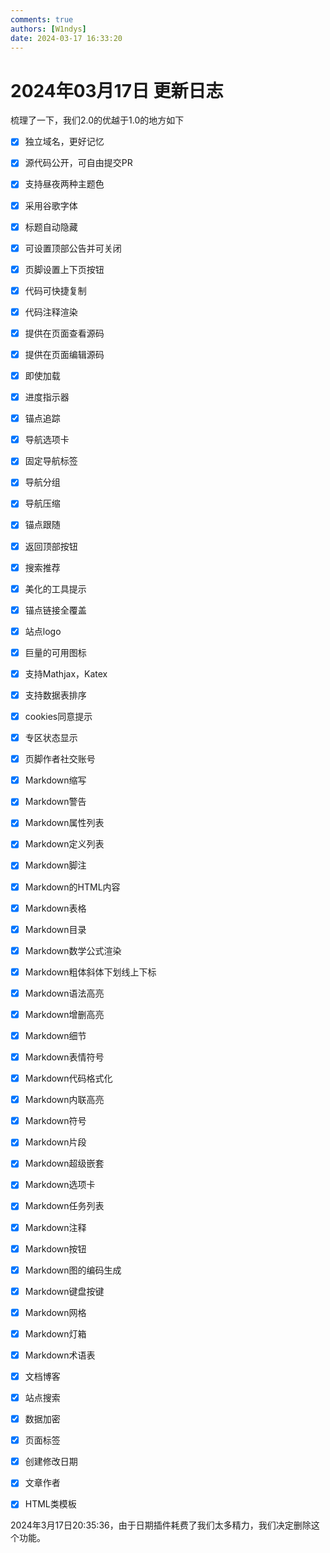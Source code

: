 ```yaml
---
comments: true
authors: [W1ndys]
date: 2024-03-17 16:33:20
---
```


# 2024年03月17日 更新日志

梳理了一下，我们2.0的优越于1.0的地方如下

<!-- more -->

- [x] 独立域名，更好记忆
- [x] 源代码公开，可自由提交PR
- [x] 支持昼夜两种主题色
- [x] 采用谷歌字体
- [x] 标题自动隐藏
- [x] 可设置顶部公告并可关闭
- [x] 页脚设置上下页按钮
- [x] 代码可快捷复制
- [x] 代码注释渲染
- [x] 提供在页面查看源码
- [x] 提供在页面编辑源码
- [x] 即使加载
- [x] 进度指示器
- [x] 锚点追踪
- [x] 导航选项卡
- [x] 固定导航标签
- [x] 导航分组
- [x] 导航压缩
- [x] 锚点跟随
- [x] 返回顶部按钮
- [x] 搜索推荐
- [x] 美化的工具提示
- [x] 锚点链接全覆盖
- [x] 站点logo
- [x] 巨量的可用图标
- [x] 支持Mathjax，Katex
- [x] 支持数据表排序
- [x] cookies同意提示
- [x] 专区状态显示
- [x] 页脚作者社交账号
- [x] Markdown缩写
- [x] Markdown警告
- [x] Markdown属性列表
- [x] Markdown定义列表
- [x] Markdown脚注
- [x] Markdown的HTML内容
- [x] Markdown表格
- [x] Markdown目录
- [x] Markdown数学公式渲染
- [x] Markdown粗体斜体下划线上下标
- [x] Markdown语法高亮
- [x] Markdown增删高亮
- [x] Markdown细节
- [x] Markdown表情符号
- [x] Markdown代码格式化
- [x] Markdown内联高亮
- [x] Markdown符号
- [x] Markdown片段
- [x] Markdown超级嵌套
- [x] Markdown选项卡
- [x] Markdown任务列表
- [x] Markdown注释
- [x] Markdown按钮
- [x] Markdown图的编码生成
- [x] Markdown键盘按键
- [x] Markdown网格
- [x] Markdown灯箱
- [x] Markdown术语表
- [x] 文档博客
- [x] 站点搜索
- [x] 数据加密
- [x] 页面标签
- [x] 创建修改日期
- [x] 文章作者
- [x] HTML类模板


2024年3月17日20:35:36，由于日期插件耗费了我们太多精力，我们决定删除这个功能。